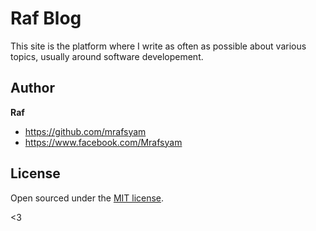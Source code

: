 # Raf Blog

This site is the platform where I write as often as possible about various topics, usually around software developement.

## Author

**Raf**
- <https://github.com/mrafsyam>
- <https://www.facebook.com/Mrafsyam>


## License

Open sourced under the [MIT license](LICENSE.md).

<3
